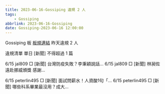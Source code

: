 ```yaml
---
title: 2023-06-16-Gossiping 違規 2 人
tags:
    - Gossiping
abbrlink: 2023-06-16-Gossiping
date: Gossiping-2023-06-16 12:00:00
---
```

Gossiping 板 [板規連結](https://www.ptt.cc/bbs/Gossiping/M.1637425085.A.07D.html)
昨天違規 2 人
<!-- more -->

違規清單
單日 [新聞] 不得超過 1 篇

6/15 jal809 □ [新聞] 台灣防疫失敗？李秉穎說話…
6/15 jal809 □ [新聞] 林昶佐遠赴挪威頒獎 感謝…

6/15 peterlin495 □ [新聞] 面試問薪水！人資酸1句「…
6/15 peterlin495 □ [新聞] 哪些科系畢業最沒用？成大…